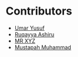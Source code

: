 # Contributors
- [Umar Yusuf](https://github.com/umaryusuf)
- [Ruqayya Ashiru](https://github.com/redberylr)
- [MR XYZ](https://github.com/mrxyz)
- [Mustapah Muhammad](https://github.com/Musty247)